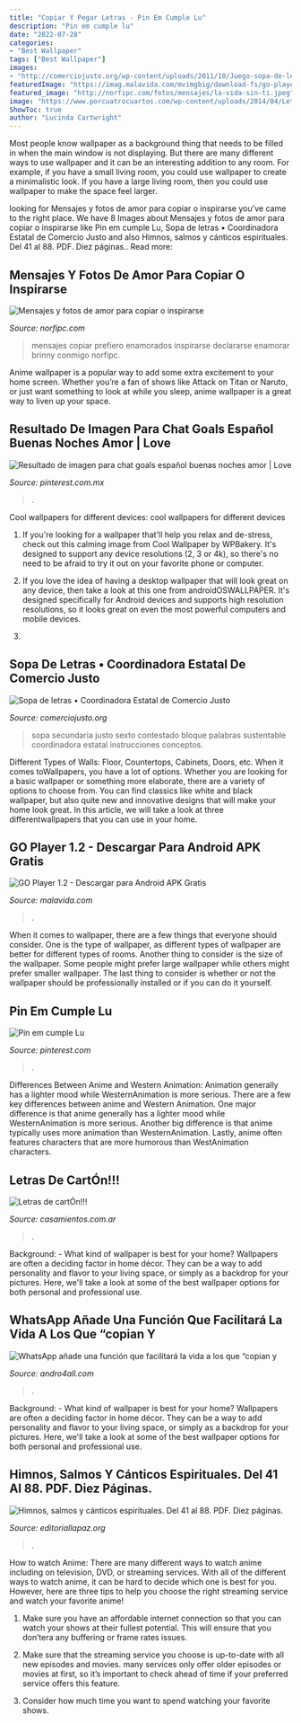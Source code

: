 ```yaml
---
title: "Copiar Y Pegar Letras - Pin Em Cumple Lu"
description: "Pin em cumple lu"
date: "2022-07-28"
categories:
- "Best Wallpaper"
tags: ["Best Wallpaper"]
images:
- "http://comerciojusto.org/wp-content/uploads/2011/10/Juego-sopa-de-letras-pequeño-copia.jpg"
featuredImage: "https://imag.malavida.com/mvimgbig/download-fs/go-player-30005-3.jpg"
featured_image: "http://norfipc.com/fotos/mensajes/la-vida-sin-ti.jpeg"
image: "https://www.porcuatrocuartos.com/wp-content/uploads/2014/04/Letras_6-620x930.jpg"
ShowToc: true
author: "Lucinda Cartwright"
---
```



Most people know wallpaper as a background thing that needs to be filled in when the main window is not displaying. But there are many different ways to use wallpaper and it can be an interesting addition to any room. For example, if you have a small living room, you could use wallpaper to create a minimalistic look. If you have a large living room, then you could use wallpaper to make the space feel larger.

	

		
looking for Mensajes y fotos de amor para copiar o inspirarse you've came to the right place. We have 8 Images about Mensajes y fotos de amor para copiar o inspirarse like Pin em cumple Lu, Sopa de letras • Coordinadora Estatal de Comercio Justo and also Himnos, salmos y cánticos espirituales. Del 41 al 88. PDF. Diez páginas.. Read more:
		
    
## Mensajes Y Fotos De Amor Para Copiar O Inspirarse

<img loading=lazy src="http://norfipc.com/fotos/mensajes/la-vida-sin-ti.jpeg" onerror="this.onerror=null;this.src='https://tse3.mm.bing.net/th?id=OIP.c5y3s_GxuzTN4r8cdq0x_wHaEZ&amp;pid=15.1';" alt="Mensajes y fotos de amor para copiar o inspirarse">

_Source: norfipc.com_

>mensajes copiar prefiero enamorados inspirarse declararse enamorar brinny conmigo norfipc. 

	

Anime wallpaper is a popular way to add some extra excitement to your home screen. Whether you’re a fan of shows like Attack on Titan or Naruto, or just want something to look at while you sleep, anime wallpaper is a great way to liven up your space.

    
## Resultado De Imagen Para Chat Goals Español Buenas Noches Amor | Love

<img loading=lazy src="https://i.pinimg.com/736x/cc/50/f3/cc50f367974f4c95ef15f2507084ca51.jpg" onerror="this.onerror=null;this.src='https://tse4.mm.bing.net/th?id=OIP.6gb5WQDpVTSO0HdO92zGrQAAAA&amp;pid=15.1';" alt="Resultado de imagen para chat goals español buenas noches amor | Love">

_Source: pinterest.com.mx_

>. 

	

Cool wallpapers for different devices:
cool wallpapers for different devices 

1. If you're looking for a wallpaper that'll help you relax and de-stress, check out this calming image from Cool Wallpaper by WPBakery. It's designed to support any device resolutions (2, 3 or 4k), so there's no need to be afraid to try it out on your favorite phone or computer.

2. If you love the idea of having a desktop wallpaper that will look great on any device, then take a look at this one from androidOSWALLPAPER. It's designed specifically for Android devices and supports high resolution resolutions, so it looks great on even the most powerful computers and mobile devices.

3.

    
## Sopa De Letras • Coordinadora Estatal De Comercio Justo

<img loading=lazy src="http://comerciojusto.org/wp-content/uploads/2011/10/Juego-sopa-de-letras-pequeño-copia.jpg" onerror="this.onerror=null;this.src='https://tse2.mm.bing.net/th?id=OIP.qWhjEKutzWFy2V0n0pt8UwHaKX&amp;pid=15.1';" alt="Sopa de letras • Coordinadora Estatal de Comercio Justo">

_Source: comerciojusto.org_

>sopa secundaria justo sexto contestado bloque palabras sustentable coordinadora estatal instrucciones conceptos. 

	

Different Types of Walls: Floor, Countertops, Cabinets, Doors, etc.
When it comes toWallpapers, you have a lot of options. Whether you are looking for a basic wallpaper or something more elaborate, there are a variety of options to choose from. You can find classics like white and black wallpaper, but also quite new and innovative designs that will make your home look great. In this article, we will take a look at three differentwallpapers that you can use in your home.

    
## GO Player 1.2 - Descargar Para Android APK Gratis

<img loading=lazy src="https://imag.malavida.com/mvimgbig/download-fs/go-player-30005-3.jpg" onerror="this.onerror=null;this.src='https://tse4.mm.bing.net/th?id=OIP.N54B9UzojUVwnSetr32TpgHaDl&amp;pid=15.1';" alt="GO Player 1.2 - Descargar para Android APK Gratis">

_Source: malavida.com_

>. 

	

When it comes to wallpaper, there are a few things that everyone should consider. One is the type of wallpaper, as different types of wallpaper are better for different types of rooms. Another thing to consider is the size of the wallpaper. Some people might prefer large wallpaper while others might prefer smaller wallpaper. The last thing to consider is whether or not the wallpaper should be professionally installed or if you can do it yourself.

    
## Pin Em Cumple Lu

<img loading=lazy src="https://i.pinimg.com/736x/e3/9d/22/e39d229031faea3e68b8a760e1100d39.jpg" onerror="this.onerror=null;this.src='https://tse1.mm.bing.net/th?id=OIP.K91nqR_ml5jOUZ6RDd1ghQHaKe&amp;pid=15.1';" alt="Pin em cumple Lu">

_Source: pinterest.com_

>. 

	

Differences Between Anime and Western Animation: Animation generally has a lighter mood while WesternAnimation is more serious.
There are a few key differences between anime and Western Animation. One major difference is that anime generally has a lighter mood while WesternAnimation is more serious. Another big difference is that anime typically uses more animation than WesternAnimation. Lastly, anime often features characters that are more humorous than WestAnimation characters.

    
## Letras De CartÓn!!!

<img loading=lazy src="https://www.porcuatrocuartos.com/wp-content/uploads/2014/04/Letras_6-620x930.jpg" onerror="this.onerror=null;this.src='https://tse4.mm.bing.net/th?id=OIP.p7Osdd7cjXhmizaVfoV0AwHaLH&amp;pid=15.1';" alt="Letras de cartÓn!!!">

_Source: casamientos.com.ar_

>. 

	

Background: - What kind of wallpaper is best for your home?
Wallpapers are often a deciding factor in home décor. They can be a way to add personality and flavor to your living space, or simply as a backdrop for your pictures. Here, we'll take a look at some of the best wallpaper options for both personal and professional use.

    
## WhatsApp Añade Una Función Que Facilitará La Vida A Los Que “copian Y

<img loading=lazy src="https://cdn.andro4all.com/files/2020/12/whatsapp-1.jpg?width=1200&amp;aspect_ratio=1200:631" onerror="this.onerror=null;this.src='https://tse2.mm.bing.net/th?id=OIP.HRVIVEXKBGt31j_t857zSwHaD5&amp;pid=15.1';" alt="WhatsApp añade una función que facilitará la vida a los que “copian y">

_Source: andro4all.com_

>. 

	

Background: - What kind of wallpaper is best for your home?
Wallpapers are often a deciding factor in home décor. They can be a way to add personality and flavor to your living space, or simply as a backdrop for your pictures. Here, we'll take a look at some of the best wallpaper options for both personal and professional use.

    
## Himnos, Salmos Y Cánticos Espirituales. Del 41 Al 88. PDF. Diez Páginas.

<img loading=lazy src="http://www.editoriallapaz.org/himnos-imagenes/himnos_41_88_8.jpg" onerror="this.onerror=null;this.src='https://tse2.mm.bing.net/th?id=OIP.EsoDjF3pjPIsREK3RJ2ylQHaJ-&amp;pid=15.1';" alt="Himnos, salmos y cánticos espirituales. Del 41 al 88. PDF. Diez páginas.">

_Source: editoriallapaz.org_

>. 

	

How to watch Anime: There are many different ways to watch anime including on television, DVD, or streaming services.
With all of the different ways to watch anime, it can be hard to decide which one is best for you. However, here are three tips to help you choose the right streaming service and watch your favorite anime!
1. Make sure you have an affordable internet connection so that you can watch your shows at their fullest potential. This will ensure that you don’tera any buffering or frame rates issues.

2. Make sure that the streaming service you choose is up-to-date with all new episodes and movies. many services only offer older episodes or movies at first, so it’s important to check ahead of time if your preferred service offers this feature.

3. Consider how much time you want to spend watching your favorite shows.

